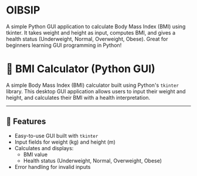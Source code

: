 # OIBSIP
A simple Python GUI application to calculate Body Mass Index (BMI) using tkinter. It takes weight and height as input, computes BMI, and gives a health status (Underweight, Normal, Overweight, Obese). Great for beginners learning GUI programming in Python!
# 🧮 BMI Calculator (Python GUI)

A simple Body Mass Index (BMI) calculator built using Python's `tkinter` library. This desktop GUI application allows users to input their weight and height, and calculates their BMI with a health interpretation.

---

## 🚀 Features

- Easy-to-use GUI built with `tkinter`
- Input fields for weight (kg) and height (m)
- Calculates and displays:
  - BMI value
  - Health status (Underweight, Normal, Overweight, Obese)
- Error handling for invalid inputs
